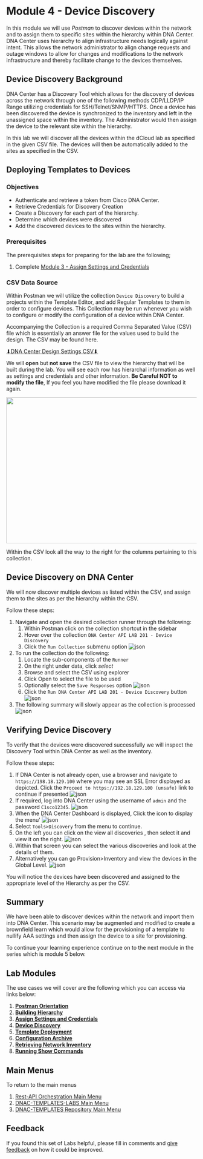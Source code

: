 # Module 4 - Device Discovery
In this module we will use *Postman* to discover devices within the network and to assign them to specific sites within the hierarchy within DNA Center. DNA Center uses hierarchy to align infrastructure needs logically against intent. This allows the network administrator to align change requests and outage windows to allow for changes and modifications to the network infrastructure and thereby facilitate change to the devices themselves.

## Device Discovery Background
DNA Center has a Discovery Tool which allows for the discovery of devices across the network through one of the following methods CDP/LLDP/IP Range utilizing credentials for SSH/Telnet/SNMP/HTTPS. Once a device has been discovered the device is synchronized to the inventory and left in the unassigned space within the inventory. The Administrator would then assign the device to the relevant site within the hierarchy. 

In this lab we will discover all the devices within the dCloud lab as specified in the given CSV file. The devices will then be automatically added to the sites as specified in the CSV.

## Deploying Templates to Devices
### Objectives
- Authenticate and retrieve a token from Cisco DNA Center.
- Retrieve Credentials for Discovery Creation
- Create a Discovery for each part of the hierarchy.
- Determine which devices were discovered
- Add the discovered devices to the sites within the hierarchy.

### Prerequisites
The prerequisites steps for preparing for the lab are the following;
1. Complete [Module 3 - Assign Settings and Credentials](./module3-settings.md)

### CSV Data Source
Within Postman we will utilize the collection `Device Discovery` to build a projects within the Template Editor, and add Regular Templates to them in order to configure devices. This Collection may be run whenever you wish to configure or modify the configuration of a device within DNA Center. 

Accompanying the Collection is a required Comma Separated Value (CSV) file which is essentially an answer file for the values used to build the design. The CSV may be found here. 

<a href="https://minhaskamal.github.io/DownGit/#/home?url=https://github.com/kebaldwi/DNAC-TEMPLATES/tree/master/LABS/LAB9-Rest-API-Orchestration/csv/DNAC-Design-Settings.csv" target="_blank">⬇︎DNA Center Design Settings CSV⬇︎</a>

We will **open** but **not save** the CSV file to view the hierarchy that will be built during the lab. You will see each row has hierarchal information as well as settings and credentials and other information. **Be Careful NOT to modify the file**, If you feel you have modified the file please download it again.

<p align="center"><img src="./images/csv.png" width="800" height="385"></p>

Within the CSV look all the way to the right for the columns pertaining to this collection.

## Device Discovery on DNA Center 
We will now discover multiple devices as listed within the CSV, and assign them to the sites as per the hierarchy within the CSV.

Follow these steps:

1. Navigate and open the desired collection runner through the following:
   1. Within Postman click on the collection shortcut in the sidebar
   2. Hover over the collection `DNA Center API LAB 201 - Device Discovery`
   3. Click the `Run Collection` submenu option
      ![json](./images/Postman-Collection-Discovery.png?raw=true "Import JSON")
2. To run the collection do the following:
   1. Locate the sub-components of the `Runner`
   2. On the right under data, click *select* 
   3. Browse and select the CSV using explorer
   4. Click Open to select the file to be used
   5. Optionally select the `Save Responses` option
      ![json](./images/Postman-Collection-Discovery-Run-CSV.png?raw=true "Import JSON")
   6. Click  the `Run DNA Center API LAB 201 - Device Discovery` button
      ![json](./images/Postman-Collection-Discovery-Runner.png?raw=true "Import JSON")
3. The following summary will slowly appear as the collection is processed
   ![json](./images/Postman-Collection-Discovery-Summary.png?raw=true "Import JSON")

## Verifying Device Discovery 
To verify that the devices were discovered successfully we will inspect the Discovery Tool within DNA Center as well as the inventory.

Follow these steps:

1. If DNA Center is not already open, use a browser and navigate to `https;//198.18.129.100` where you may see an SSL Error displayed as depicted. Click the `Proceed to https://192.18.129.100 (unsafe)` link to continue if presented
![json](./images/DNAC-SSLERROR.png?raw=true "Import JSON")
2. If required, log into DNA Center using the username of `admin` and the password `C1sco12345`.
![json](./images/DNAC-Login.png?raw=true "Import JSON")
3. When the DNA Center Dashboard is displayed, Click the  icon to display the menu'
![json](./images/DNAC-Menu.png?raw=true "Import JSON")
4. Select `Tools>Discovery` from the menu to continue.
5. On the left you can click on the view all discoveries , then select it and view it on the right. 
![json](./images/DNAC-Menu-Discovery.gif?raw=true "Import JSON")
6. Within that screen you can select the various discoveries and look at the details of them.
7. Alternatively you can go Provision>Inventory and view the devices in the Global Level.
![json](./images/DNAC-TemplateEditor-Discovery-Verify.gif?raw=true "Import JSON")

You will notice the devices have been discovered and assigned to the appropriate level of the Hierarchy as per the CSV.

## Summary
We have been able to discover devices within the network and import them into DNA Center. This scenario may be augmented and modified to create a brownfield learn which would allow for the provisioning of a template to nullify AAA settings and then assign the device to a site for provisioning.

To continue your learning experience continue on to the next module in the series which is module 5 below.

## Lab Modules
The use cases we will cover are the following which you can access via links below:

1. [**Postman Orientation**](./module1-postman.md)
2. [**Building Hierarchy**](./module2-hierarchy.md)
3. [**Assign Settings and Credentials**](./module3-settings.md)
4. [**Device Discovery**](./module4-discovery.md)
5. [**Template Deployment**](./module5-templates.md)
6. [**Configuration Archive**](./module6-archive.md)
7. [**Retrieving Network Inventory**](./module7-inventory.md)
8. [**Running Show Commands**](./module8-commands.md)

## Main Menus
To return to the main menus
1. [Rest-API Orchestration Main Menu](./README.md)
2. [DNAC-TEMPLATES-LABS Main Menu](../README.md)
3. [DNAC-TEMPLATES Repository Main Menu](.../README.md)

## Feedback
If you found this set of Labs helpful, please fill in comments and [give feedback](https://app.smartsheet.com/b/form/f75ce15c2053435283a025b1872257fe) on how it could be improved.